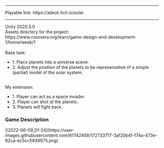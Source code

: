 <hr>
Playable link: https://aileck.itch.io/solar
<hr>
Unity 2020.3.0 <br>
Assets directory for the project: <br>
https://www.coursera.org/learn/game-design-and-development-1/home/week/1<br>
<br>
Base task:
<ul>
<li>1. Place planets into a universe scene.</li>
<li>2. Adjust the position of the planets to be representative of a simple (partial) model of the solar system.</li>
</ul>
<br>
My extension:
<ul>
<li>1. Player can act as a space invader.</li>
<li>2. Player can shot at the planets.</li>
<li>3. Planets will fight back.</li>
</ul>

<h3>Game Description</h3>
![2022-06-09_01-24](https://user-images.githubusercontent.com/61742408/172733717-3af20b4f-f74a-473e-82ca-ec5cc5849675.png)
